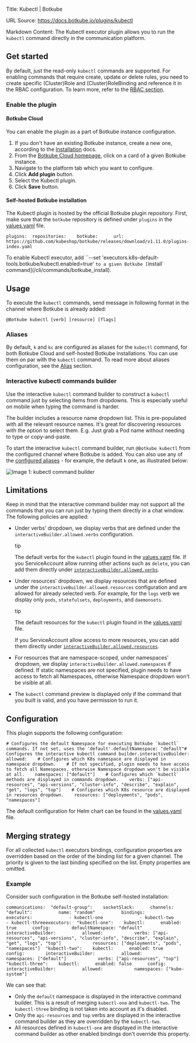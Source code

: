 Title: Kubectl | Botkube

URL Source: https://docs.botkube.io/plugins/kubectl

Markdown Content:
The Kubectl executor plugin allows you to run the `kubectl` command directly in the communication platform.

Get started[​](#get-started "Direct link to Get started")
---------------------------------------------------------

By default, just the read-only `kubectl` commands are supported. For enabling commands that require create, update or delete rules, you need to create specific (Cluster)Role and (Cluster)RoleBinding and reference it in the RBAC configuration. To learn more, refer to the [RBAC section](https://docs.botkube.io/features/rbac).

### Enable the plugin[​](#enable-the-plugin "Direct link to Enable the plugin")

#### Botkube Cloud[​](#botkube-cloud "Direct link to Botkube Cloud")

You can enable the plugin as a part of Botkube instance configuration.

1.  If you don't have an existing Botkube instance, create a new one, according to the [Installation](https://docs.botkube.io/) docs.
2.  From the [Botkube Cloud homepage](https://app.botkube.io/), click on a card of a given Botkube instance.
3.  Navigate to the platform tab which you want to configure.
4.  Click **Add plugin** button.
5.  Select the Kubectl plugin.
6.  Click **Save** button.

#### Self-hosted Botkube installation[​](#self-hosted-botkube-installation "Direct link to Self-hosted Botkube installation")

The Kubectl plugin is hosted by the official Botkube plugin repository. First, make sure that the `botkube` repository is defined under `plugins` in the [values.yaml](https://github.com/kubeshop/botkube/blob/main/helm/botkube/values.yaml) file.

    plugins:  repositories:    botkube:      url: https://github.com/kubeshop/botkube/releases/download/v1.11.0/plugins-index.yaml

To enable Kubectl executor, add \`\`--set 'executors.k8s-default-tools.botkube/kubectl.enabled=true' `to a given Botkube [`install\` command\](/cli/commands/botkube\_install).

Usage[​](#usage "Direct link to Usage")
---------------------------------------

To execute the `kubectl` commands, send message in following format in the channel where Botkube is already added:

    @Botkube kubectl [verb] [resource] [flags]

### Aliases[​](#aliases "Direct link to Aliases")

By default, `k` and `kc` are configured as aliases for the `kubectl` command, for both Botkube Cloud and self-hosted Botkube installations. You can use them on par with the `kubectl` command. To read more about aliases configuration, see the [Alias](https://docs.botkube.io/features/executing-commands#command-aliases) section.

### Interactive kubectl commands builder[​](#interactive-kubectl-commands-builder "Direct link to Interactive kubectl commands builder")

Use the interactive `kubectl` command builder to construct a `kubectl` command just by selecting items from dropdowns. This is especially useful on mobile when typing the command is harder.

The builder includes a resource name dropdown list. This is pre-populated with all the relevant resource names. It's great for discovering resources with the option to select them. E.g. Just grab a Pod name without needing to type or copy-and-paste.

To start the interactive `kubectl` command builder, run `@Botkube kubectl` from the configured channel where Botkube is added. You can also use any of the [configured aliases](https://docs.botkube.io/features/executing-commands#command-aliases) - for example, the default `k` one, as illustrated below:

![Image 1: kubectl command builder](https://docs.botkube.io/assets/images/kc-cmd-builder-90ea740becbf2c0f126436c4a6c013bd.gif)

Limitations[​](#limitations "Direct link to Limitations")
---------------------------------------------------------

Keep in mind that the interactive command builder may not support all the commands that you can run just by typing them directly in a chat window. The following policies are applied:

*   Under verbs' dropdown, we display verbs that are defined under the `interactiveBuilder.allowed.verbs` configuration.
    
    tip
    
    The default verbs for the `kubectl` plugin found in the [values.yaml](https://github.com/kubeshop/botkube/blob/main/helm/botkube/values.yaml) file. If you ServiceAccount allow running other actions such as `delete`, you can add them directly under [`interactiveBuilder.allowed.verbs`](#configuration).
    
*   Under resources' dropdown, we display resources that are defined under the `interactiveBuilder.allowed.resources` configuration and are allowed for already selected verb. For example, for the `logs` verb we display only `pods`, `statefulsets`, `deployments`, and `daemonsets`.
    
    tip
    
    The default resources for the `kubectl` plugin found in the [values.yaml](https://github.com/kubeshop/botkube/blob/main/helm/botkube/values.yaml) file.
    
    If you ServiceAccount allow access to more resources, you can add them directly under [`interactiveBuilder.allowed.resources`](#configuration).
    
*   For resources that are namespace-scoped, under namespaces' dropdown, we display `interactiveBuilder.allowed.namespaces` if defined. If static namespaces are not specified, plugin needs to have access to fetch all Namespaces, otherwise Namespace dropdown won't be visible at all.
    
*   The `kubectl` command preview is displayed only if the command that you built is valid, and you have permission to run it.
    

Configuration[​](#configuration "Direct link to Configuration")
---------------------------------------------------------------

This plugin supports the following configuration:

    # Configures the default Namespace for executing Botkube `kubectl` commands. If not set, uses the 'default'.defaultNamespace: "default"# Configures the interactive kubectl command builder.interactiveBuilder:  allowed:    # Configures which K8s namespace are displayed in namespace dropdown.    # If not specified, plugin needs to have access to fetch all Namespaces, otherwise Namespace dropdown won't be visible at all.    namespaces: ["default"]    # Configures which `kubectl` methods are displayed in commands dropdown.    verbs: ["api-resources", "api-versions", "cluster-info", "describe", "explain", "get", "logs", "top"]    # Configures which K8s resource are displayed in resources dropdown.    resources: ["deployments", "pods", "namespaces"]

The default configuration for Helm chart can be found in the [values.yaml](https://github.com/kubeshop/botkube/blob/main/helm/botkube/values.yaml) file.

Merging strategy[​](#merging-strategy "Direct link to Merging strategy")
------------------------------------------------------------------------

For all collected `kubectl` executors bindings, configuration properties are overridden based on the order of the binding list for a given channel. The priority is given to the last binding specified on the list. Empty properties are omitted.

### Example[​](#example "Direct link to Example")

Consider such configuration in the Botkube self-hosted installation:

    communications:  "default-group":    socketSlack:      channels:        "default":          name: "random"          bindings:            executors:              - kubectl-one              - kubectl-two              - kubectl-threeexecutors:  "kubectl-one":    kubectl:      enabled: true      config:        defaultNamespace: "default"        interactiveBuilder:          allowed:            verbs: ["api-resources", "api-versions", "cluster-info", "describe", "explain", "get", "logs", "top"]            resources: ["deployments", "pods", "namespaces"]  "kubectl-two":    kubectl:      enabled: true      config:        interactiveBuilder:          allowed:            namespaces: ["default"]            verbs: ["api-resources", "top"]  "kubectl-three":    kubectl:      enabled: false      config:        interactiveBuilder:          allowed:            namespaces: ["kube-system"]

We can see that:

*   Only the `default` namespace is displayed in the interactive command builder. This is a result of merging `kubectl-one` and `kubectl-two`. The `kubectl-three` binding is not taken into account as it's disabled.
*   Only the `api-resources` and `top` verbs are displayed in the interactive command builder as they are overridden by the `kubectl-two`.
*   All resources defined in `kubectl-one` are displayed in the interactive command builder as other enabled bindings don't override this property.
